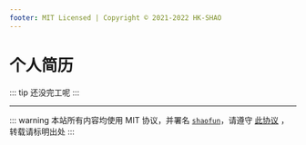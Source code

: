 ```yaml
---
footer: MIT Licensed | Copyright © 2021-2022 HK-SHAO
---
```


# 个人简历

::: tip
还没完工呢
:::

---
::: warning
本站所有内容均使用 MIT 协议，并署名 [`shaofun`](//shao.fun)，请遵守 [此协议](/LICENSE.md) ，转载请标明出处
:::

<CommentService />